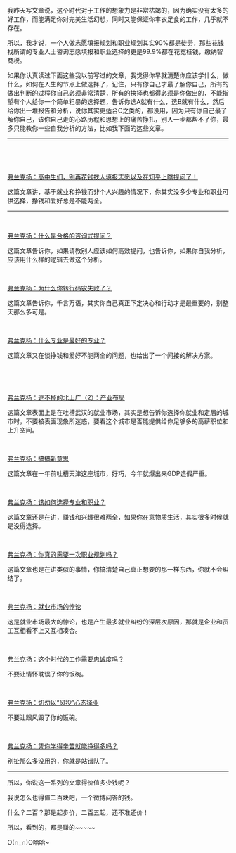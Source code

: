 <p>我昨天写文章说，这个时代对于工作的想象力是非常枯竭的，因为确实没有太多的好工作，而能满足你对完美生活幻想，同时又能保证你丰衣足食的工作，几乎就不存在。</p><p>所以，我才说，一个人做志愿填报规划和职业规划其实90%都是徒劳，那些花钱找所谓的专业人士咨询志愿填报和职业选择的更是99.9%都在花冤枉钱，缴纳智商税。</p><p>如果你认真读过下面这些我以前写过的文章，我觉得你早就清楚你应该学什么，做什么，如何在人生的节点上做选择了，记住，只有你自己才最了解你自己，所有的做出判断的过程你自己必须非常清楚，所有的抉择也都得必须是你做出的，不能指望有个人给你一个简单粗暴的选择题，告诉你选A就有什么，选B就有什么，然后给你出一堆报告和分析，说你其实更适合C之类的，都没用，因为只有你自己最了解你自己，该你自己走的心路历程和思想上的痛苦挣扎，别人一步都帮不了你，最多只能教你一些自我分析的方法，比如我下面的这些文章。</p><hr/><p class="ztext-empty-paragraph"><br/></p><p class="ztext-empty-paragraph"><br/></p><a href="https://zhuanlan.zhihu.com/p/27554940" data-draft-node="block" data-draft-type="link-card" class="internal">弗兰克扬：高中生们，别再花钱找人填报志愿以及在知乎上瞎提问了！</a><p>这篇文章讲，基于就业和挣钱而非个人兴趣的情况下，你其实没多少专业和职业可供选择，挣钱和爱好总是不能两全。</p><hr/><p class="ztext-empty-paragraph"><br/></p><a href="https://zhuanlan.zhihu.com/p/25202183" data-draft-node="block" data-draft-type="link-card" class="internal">弗兰克扬：什么是合格的咨询式提问？</a><p>这篇文章告诉你，如果请教别人应该如何高效提问，也告诉你，如果你自我分析，应该用什么样的逻辑去做这个分析。</p><p class="ztext-empty-paragraph"><br/></p><a href="https://zhuanlan.zhihu.com/p/25097098" data-draft-node="block" data-draft-type="link-card" class="internal">弗兰克扬：为什么你转行码农失败了？</a><p>这篇文章告诉你，千言万语，其实你自己真正下定决心和行动才是最重要的，别整天那么多可是。</p><p class="ztext-empty-paragraph"><br/></p><a href="https://zhuanlan.zhihu.com/p/25095734" data-draft-node="block" data-draft-type="link-card" class="internal">弗兰克扬：什么专业是最好的专业？</a><p>这篇文章又在谈挣钱和爱好不能两全的问题，也给出了一个间接的解决方案。</p><p class="ztext-empty-paragraph"><br/></p><p class="ztext-empty-paragraph"><br/></p><a href="https://zhuanlan.zhihu.com/p/25086862" data-draft-node="block" data-draft-type="link-card" class="internal">弗兰克扬：逃不掉的北上广（2）：产业布局</a><p>这篇文章表面上是在吐槽武汉的就业市场，其实是想告诉你选择你就业和定居的城市时，不要被表面现象所迷惑，要看这个城市是否能提供给你足够多的高薪职位和上升空间。</p><p class="ztext-empty-paragraph"><br/></p><a href="https://zhuanlan.zhihu.com/p/26162060" data-draft-node="block" data-draft-type="link-card" class="internal">弗兰克扬：搞搞新意思</a><p>这篇文章在一年前吐槽天津这座城市，好巧，今年就爆出来GDP造假严重。</p><p class="ztext-empty-paragraph"><br/></p><a href="https://zhuanlan.zhihu.com/p/25037709" data-draft-node="block" data-draft-type="link-card" data-image="https://pic4.zhimg.com/v2-42da1edb1d65c9ca57eb9f88e141b1f3_180x120.jpg" data-image-width="777" data-image-height="191" class="internal">弗兰克扬：该如何选择专业和职业？</a><p>这篇文章还是在讲，赚钱和兴趣很难两全，如果你在意物质生活，其实很多时候就是没得选择。</p><p class="ztext-empty-paragraph"><br/></p><a href="https://zhuanlan.zhihu.com/p/24955711" data-draft-node="block" data-draft-type="link-card" class="internal">弗兰克扬：你真的需要一次职业规划吗？</a><p>这篇文章也是在讲类似的事情，你搞清楚自己真正想要的那一样东西，你就不会纠结了。</p><p class="ztext-empty-paragraph"><br/></p><a href="https://zhuanlan.zhihu.com/p/24556595" data-draft-node="block" data-draft-type="link-card" class="internal">弗兰克扬：就业市场的悖论</a><p>这是就业市场最大的悖论，也是产生最多就业纠纷的深层次原因，那就是企业和员工互相看不上又互相凑合。</p><p class="ztext-empty-paragraph"><br/></p><a href="https://zhuanlan.zhihu.com/p/24554895" data-draft-node="block" data-draft-type="link-card" class="internal">弗兰克扬：这个时代的工作需要忠诚度吗？</a><p>不要让情怀耽误了你的饭碗。</p><p class="ztext-empty-paragraph"><br/></p><a href="https://zhuanlan.zhihu.com/p/24552653" data-draft-node="block" data-draft-type="link-card" class="internal">弗兰克扬：切勿以“风投”心态择业</a><p>不要让跟风毁了你的饭碗。</p><p class="ztext-empty-paragraph"><br/></p><a href="https://zhuanlan.zhihu.com/p/25049740" data-draft-node="block" data-draft-type="link-card" class="internal">弗兰克扬：凭你学得辛苦就能挣得多吗？</a><p>别扯那么多没用的，你就是站错队了。</p><hr/><p>所以，你说这一系列的文章得价值多少钱呢？</p><p>我说怎么也得值二百块吧，一个微博问答的钱。</p><p>什么？二百？那是起步价，二百五起，还不准还价！</p><p>所以，看到的，都是赚的~~~~~</p><p>O(∩_∩)O哈哈~</p><p></p>